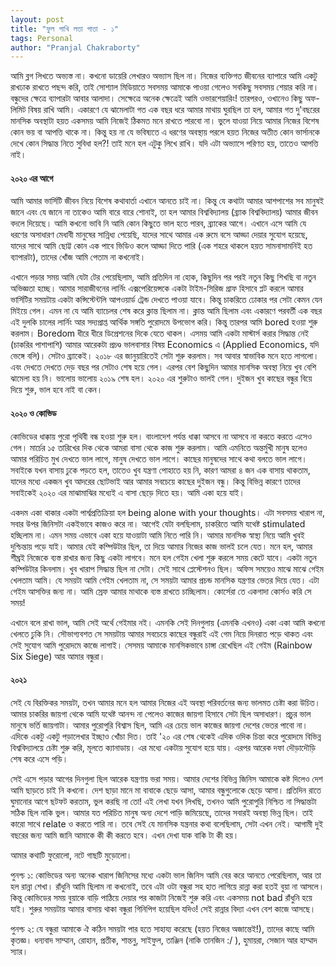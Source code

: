 ```yaml
---
layout: post
title: "ফুল পাখি লতা পাতা - ১"
tags: Personal
author: "Pranjal Chakraborty"
---
```


আমি ব্লগ লিখতে অভ্যস্ত না। কখনো ডায়েরি লেখারও অভ্যাস ছিল না। নিজের ব্যক্তিগত জীবনের ব্যাপারে আমি একটু রাখঢাক রাখতে পছন্দ করি, তাই সোশ্যাল মিডিয়াতে সবসময়
আমাকে পাওয়া গেলেও সবকিছু সবসময় শেয়ার করি না। বন্ধুদের ক্ষেত্রে ব্যাপারটা আবার আলাদা। সেক্ষেত্রে অনেক ক্ষেত্রেই আমি ওভারশেয়ারিং! তারপরও, ওখানেও কিছু অফ-লিমিট বিষয় রাখি
আমি। একারণে যে ঝামেলাটা গত এক বছর ধরে আমার মাথায় ঘুরছিল তা হল, আমার গত দু'বছরের মানসিক অবস্থাটা হয়ত একসময় আমি নিজেই ঠিকমত মনে রাখতে পারবো না। 
ভুলে যাওয়া নিয়ে আমার নিজের বিশেষ কোন ভয় বা আপত্তি থাকে না। কিন্তু হয় না যে ভবিষ্যতে এ ধরণের অবস্থায় পরলে হয়ত নিজের অতীত কোন ভার্সানকে দেখে কোন সিদ্ধান্ত নিতে সুবিধা
হল?! তাই মনে হল এটুকু লিখে রাখি। যদি এটা অভ্যাসে পরিণত হয়, তাতেও আপত্তি নাই।

#### ২০২০ এর আগে

আমি আমার ভার্সিটি জীবন নিয়ে বিশেষ কথাবার্তা এখানে আনতে চাই না। কিন্তু যে কথাটা আমার আশপাশের সব মানুষই জানে এবং যে জানে না তাকেও আমি বারে বারে শোনাই, তা হল
আমার বিশ্ববিদ্যালয় (ব্র্যাক বিশ্ববিদ্যালয়) আমার জীবন বদলে দিয়েছে। আমি কখনো ভাবি নি আমি কোন কিছুতে ভাল হতে পারব, ব্র্যাকের আগে। এখানে এসে আমি যে ধরণের অসাধারণ 
মেধাবী মানুষের সান্নিধ্য পেয়েছি, যাদের সাথে আমার এক রুমে বসে আড্ডা দেয়ার সুযোগ হয়েছে, যাদের সাথে আমি ছোট্ট কোন এক পাবে ভিডিও কলে আড্ডা দিতে পারি (এক শহরে থাকলে
হয়ত সামনাসামনিই হত ব্যাপারটা), তাদের খোঁজ আমি পেতাম না কখনোই।

এখানে পড়ার সময় আমি যেটা টের পেয়েছিলাম, আমি প্রতিদিন না হোক, কিছুদিন পর পরই নতুন কিছু শিখছি বা নতুন অভিজ্ঞতা হচ্ছে। আমার সারাজীবনের লার্নিং এক্সপেরিয়েন্সকে একটা
টাইম-সিরিজ গ্রাফ হিসাবে প্লট করলে আমার ভার্সিটির সময়টায় একটা কন্সিস্টেন্টলি আপওয়ার্ড ট্রেন্ড দেখতে পাওয়া যাবে। কিন্তু চাকরিতে ঢোকার পর সেটা কেমন যেন মিইয়ে গেল। এমন না
যে আমি ব্যাচেলর শেষ করে ক্লান্ত ছিলাম না। ক্লান্ত আমি ছিলাম এবং একারণে পরবর্তী এক বছর এই দুলকি চালের লার্নিং আর সদ্যপ্রাপ্ত আর্থিক সঙ্গতি পুরোদমে উপভোগ করি। কিন্তু 
তারপর আমি bored হওয়া শুরু করলাম। Boredom ধীরে ধীরে ডিপ্রেশনের দিকে যেতে থাকল। এসময় আমি একটা মাস্টার্স করার সিদ্ধান্ত নেই (চাকরির পাশাপাশি) আমার আরেকটা প্রচণ্ড 
ভালবাসার বিষয় Economics এ (Applied Economics, যদি ভেঙ্গে বলি)। সেটাও ব্র্যাকেই। ২০১৮ এর জানুয়ারিতেই সেটা শুরু করলাম। সব আবার স্বাভাবিক মনে হতে লাগলো। এবং দেখতে দেখতে
দেড় বছর পর সেটাও শেষ হয়ে গেল। এরপর বেশ কিছুদিন আমার মানসিক অবস্থা নিয়ে খুব বেশি ঝামেলা হয় নি। ভালোয় ভালোয় ২০১৯ শেষ হল। ২০২০ এর শুরুটাও ভালই গেল। দুইজন খুব 
কাছের বন্ধুর বিয়ে দিয়ে শুরু, ভাল হবে নাই বা কেন।

#### ২০২০ ও কোভিড

কোভিডের ধাক্কায় পুরো পৃথিবী বন্ধ হওয়া শুরু হল। বাংলাদেশ পর্যন্ত ধাক্কা আসবে না আসবে না করতে করতে এসেও গেল। মার্চের ১৫ তারিখের দিক থেকে আমরা বাসা থেকে কাজ শুরু করলাম। 
আমি এমনিতে অন্তর্মুখী মানুষ হলেও আমার পরিচিত মুখ দেখতে ভাল লাগে, মানুষ দেখতে ভাল লাগে। কাছের মানুষদের সাথে কথা বলতে ভাল লাগে। সবাইকে যখন বাসায় ঢুকে পড়তে হল, 
তাতেও খুব যন্ত্রণা পোহাতে হয় নি, কারণ আমরা ৪ জন এক বাসায় থাকতাম, যাদের মধ্যে একজন খুব আদরের ছোটভাই আর আমার সবচেয়ে কাছের দুইজন বন্ধু। কিন্তু বিভিন্ন কারণে তাদের 
সবাইকেই ২০২০ এর মাঝামাঝির মধ্যেই এ বাসা ছেড়ে দিতে হয়। আমি একা হয়ে যাই।

একদম একা থাকার একটা পার্শ্বপ্রতিক্রিয়া হল being alone with your thoughts। এটা সবসময় খারাপ না, সবার উপর জিনিসটা একইভাবে কাজও করে না। আগেই যেটা বলছিলাম, চাকরিতে
আমি যথেষ্ট stimulated হচ্ছিলাম না। এমন সময় এভাবে একা হয়ে যাওয়াটা আমি নিতে পারি নি। আমার মানসিক স্বাস্থ্য নিয়ে আমি খুবই দুশ্চিন্তায় পড়ে যাই। আমার যেই কম্পিউটার ছিল, তা দিয়ে 
আমার নিজের কাজ ভালই চলে যেত। মনে হল, আমার শীঘ্রই নিজেকে ব্যস্ত রাখার জন্য কিছু একটা লাগবে। মনে হল গেইম খেলা শুরু করলে সময় কেটে যাবে। একটা নতুন কম্পিউটার কিনলাম। 
খুব খারাপ সিদ্ধান্ত ছিল না সেটা। সেই সাথে প্লেস্টেশনও ছিল। অফিস সময়েও মাঝে মাঝে গেইম খেলতাম আমি। যে সময়টা আমি গেইম খেলতাম না, সে সময়টা আমার প্রচন্ড মানসিক যন্ত্রণার 
ভেতর দিয়ে যেত। এটা গেইম আসক্তির জন্য না। আমি স্রেফ আমার মাথাকে ব্যস্ত রাখতে চাচ্ছিলাম। কোর্সেরা তে একগাদা কোর্সও করি সে সময়!

এখানে বলে রাখা ভাল, আমি সেই অর্থে গেইমার নই। এমনকি সেই দিনগুলায় (এমনকি এখনও) একা একা আমি কখনো খেলতে ঢুকি নি। সৌভাগ্যবশত সে সময়টায় আমার সবচেয়ে কাছের বন্ধুরাই
এই গেম নিয়ে দিনরাত পড়ে থাকত এবং সেই সুযোগ আমি পুরোদমে কাজে লাগাই। সেসময় আমাকে মানসিকভাবে চাঙ্গা রেখেছিল এই গেইম (Rainbow Six Siege) আর আমার বন্ধুরা।

#### ২০২১

সেই যে বিরক্তিকর সময়টা, তখন আমার মনে হল আমার নিজের এই অবস্থা পরিবর্তনের জন্য ভালমত চেষ্টা করা উচিত। আমার চাকরির জায়গা থেকে আমি যথেষ্ট আনন্দ না পেলেও কাজের জায়গা
হিসাবে সেটা ছিল অসাধারণ। প্রচুর ভাল মানুষে ভর্তি জায়গাটা। আমার পুরোপুরি বিশ্বাস ছিল, আমি এর চেয়ে ভাল কাজের জায়গা দেশের ভেতর পাবো না। এদিকে একটু একটু পড়ালেখার ইচ্ছাও 
খোঁচা দিত। তাই '২০ এর শেষ থেকেই এদিক ওদিক চিন্তা করে পুরোদমে বিভিন্ন বিশ্ববিদ্যালয়ে চেষ্টা শুরু করি, মূলতে ক্যানাডায়। এর মধ্যে একটায় সুযোগ হয়ে যায়। এরপর আরেক দফা দৌড়াদৌড়ি
শেষ করে এসে পড়ি।

সেই এসে পড়ার আগের দিনগুলা ছিল আরেক যন্ত্রণায় ভরা সময়। আমার দেশের বিভিন্ন জিনিস আমাকে কষ্ট দিলেও দেশ আমি ছাড়তে চাই নি কখনো। দেশ ছাড়া মানে মা বাবাকে ছেড়ে আসা,
আমার বন্ধুগুলোকে ছেড়ে আসা। প্রতিদিন রাতে ঘুমানোর আগে ছটফট করতাম, ভুল করছি না তো! এই লেখা যখন লিখছি, তখনও আমি পুরোপুরি নিশ্চিত না সিদ্ধান্তটা সঠিক ছিল নাকি ভুল। 
আমার যত পরিচিত মানুষ অন্য দেশে পাড়ি জমিয়েছে, তাদের সবারই অবস্থা ভিন্ন ছিল। তাই কারো সাথে relate ও করতে পারি না। তবে সেই যে মানসিক যন্ত্রনার কথা বলেছিলাম, সেটা এখন নেই।
আগামী দুই বছরের জন্য আমি জানি আমাকে কী কী করতে হবে। এখন দেখা যাক বাকি টা কী হয়।

আমার কথাটি ফুরোলো, নটে গাছটি মুড়োলো।

পুনশ্চ ১: কোভিডের অন্য অনেক খারাপ জিনিসের মধ্যে একটা ভাল জিনিস আমি বের করে আনতে পেরেছিলাম, আর তা হল রান্না শেখা। রাঁধুনি আমি ছিলাম না কখনোই, তবে এটা ওটা বন্ধুরা সহ 
হাত লাগিয়ে রান্না করা হতই বুয়া না আসলে। কিন্তু কোভিডের সময় বুয়াকে বাড়ি পাঠিয়ে দেয়ার পর কাজটা নিজেই শুরু করি এবং একসময় not bad রাঁধুনি হয়ে যাই। শুরুর সময়টায় আমার
বাসায় থাকা বন্ধুরা গিনিপিগ হয়েছিল যদিও! সেই রান্নার বিদ্যা এখন বেশ কাজে আসছে।

পুনশ্চ ২: যে বন্ধুরা আমাকে ঐ কঠিন সময়টা পার হতে সাহায্য করেছে (হয়ত নিজের অজান্তেই!), তাদের কাছে আমি কৃতজ্ঞ। ধন্যবাদ সাম্মান, রোহান, প্রতীক, শান্তনু, সাইফুল, তাঞ্জিন (নাকি তানজিন :/ ), হুমায়রা, সেজান আর হাম্মাদ স্যার।
